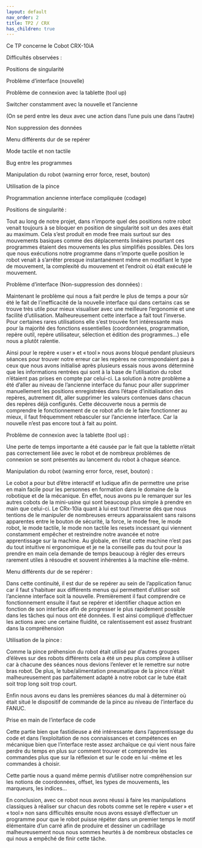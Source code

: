 ```yaml
---
layout: default
nav_order: 2
title: TP2 / CRX
has_children: true
---
```


Ce TP concerne le Cobot CRX-10iA

Difficultés observées : 

Positions de singularité 

Problème d’interface (nouvelle) 

Problème de connexion avec la tablette (tool up) 

Switcher constamment avec la nouvelle et l’ancienne 

(On se perd entre les deux avec une action dans l’une puis une dans l’autre) 

Non suppression des données 

Menu différents dur de se repérer  

Mode tactile et non tactile 

Bug entre les programmes 

Manipulation du robot (warning error force, reset, bouton) 

Utilisation de la pince 

Programmation ancienne interface compliquée (codage) 

 

Positions de singularité : 

Tout au long de notre projet, dans n’importe quel des positions notre robot venait toujours à se bloquer en position de singularité soit un des axes était au maximum. Cela s’est produit en mode free mais surtout sur des mouvements basiques comme des déplacements linéaires pourtant ces programmes étaient des mouvements les plus simplifiés possibles. Dès lors que nous exécutions notre programme dans n’importe quelle position le robot venait à s’arrêter presque instantanément même en modifiant le type de mouvement, la complexité du mouvement et l’endroit où était exécuté le mouvement. 

 

Problème d’interface (Non-suppression des données) :  

Maintenant le problème qui nous a fait perdre le plus de temps a pour sûr été le fait de l’inefficacité de la nouvelle interface qui dans certains cas se trouve très utile pour mieux visualiser avec une meilleure l’ergonomie et une facilité d’utilisation. Malheureusement cette interface a fait tout l’inverse. Pour certaines rares utilisations elle s’est trouvée fort intéressante mais pour la majorité des fonctions essentielles (coordonnées, programmation, repère outil, repère utilisateur, sélection et édition des programmes…) elle nous a plutôt ralentie. 

Ainsi pour le repère « user » et « tool » nous avons bloqué pendant plusieurs séances pour trouver notre erreur car les repères ne correspondaient pas à ceux que nous avons initialisé après plusieurs essais nous avons déterminé que les informations rentrées qui sont à la base de l’utilisation du robot n’étaient pas prises en compte par celui-ci. La solution à notre problème a été d’aller au niveau de l’ancienne interface du fanuc pour aller supprimer manuellement les positions enregistrées dans l’étape d’initialisation des repères, autrement dit, aller supprimer les valeurs contenues dans chacun des repères déjà configurés. Cette découverte nous a permis de comprendre le fonctionnement de ce robot afin de le faire fonctionner au mieux, il faut fréquemment rebasculer sur l’ancienne interface. Car la nouvelle n’est pas encore tout à fait au point. 

 

Problème de connexion avec la tablette (tool up) : 

Une perte de temps importante a été causée par le fait que la tablette n’était pas correctement liée avec le robot et de nombreux problèmes de connexion se sont présentés au lancement du robot à chaque séance. 

 

Manipulation du robot (warning error force, reset, bouton) : 

 

Le cobot a pour but d’être interactif et ludique afin de permettre une prise en main facile pour les personnes en formation dans le domaine de la robotique et de la mécanique. En effet, nous avons pu le remarquer sur les autres cobots de la mini-usine qui sont beaucoup plus simple à prendre en main que celui-ci. Le CRx-10ia quant à lui est tout l’inverse dès que nous tentions de le manipuler de nombreuses erreurs apparaissaient sans raisons apparentes entre le bouton de sécurité, la force, le mode free, le mode robot, le mode tactile, le mode non tactile les resets incessant qui viennent constamment empêcher et restreindre notre avancée et notre apprentissage sur la machine. Au globale, en l’état cette machine n’est pas du tout intuitive ni ergonomique et je ne la conseille pas du tout pour la prendre en main cela demande de temps beaucoup à régler des erreurs rarement utiles à résoudre et souvent inhérentes à la machine elle-même. 

 

Menu différents dur de se repérer : 

 

Dans cette continuité, il est dur de se repérer au sein de l’application fanuc car il faut s’habituer aux différents menus qui permettent d’utiliser soit l’ancienne interface soit la nouvelle. Premièrement il faut comprendre ce fonctionnement ensuite il faut se repérer et identifier chaque action en fonction de son interface afin de progresser le plus rapidement possible dans les tâches qui nous ont été données. Il est ainsi compliqué d’effectuer les actions avec une certaine fluidité, ce ralentissement est assez frustrant dans la compréhension  

 

 

Utilisation de la pince : 

Comme la pince préhension du robot était utilisé par d’autres groupes d’élèves sur des robots différents cela a été un peu plus complexe à utiliser car à chacune des séances nous devions l’enlever et le remettre sur notre bras robot. De plus, le tube/alimentation pneumatique de la pince n’était malheureusement pas parfaitement adapté à notre robot car le tube était soit trop long soit trop court. 

Enfin nous avons eu dans les premières séances du mal à déterminer où était situé le dispositif de commande de la pince au niveau de l’interface du FANUC. 

 

Prise en main de l’interface de code 

 

Cette partie bien que fastidieuse a été intéressante dans l’apprentissage du code et dans l’exploitation de nos connaissances et compétences en mécanique bien que l’interface reste assez archaïque ce qui vient nous faire perdre du temps en plus sur comment trouver et comprendre les commandes plus que sur la réflexion et sur le code en lui -même et les commandes à choisir. 

Cette partie nous a quand même permis d’utiliser notre compréhension sur les notions de coordonnées, offset, les types de mouvements, les marqueurs, les indices… 

 

 

En conclusion, avec ce robot nous avons réussi à faire les manipulations classiques à réaliser sur chacun des robots comme set le repère « user » et « tool » non sans difficultés ensuite nous avons essayé d’effectuer un programme pour que le robot puisse répéter dans un premier temps le motif élémentaire d’un carré afin de produire et dessiner un cadrillage malheureusement nous nous sommes heurtés à de nombreux obstacles ce qui nous a empêché de finir cette tâche. 